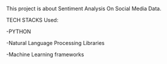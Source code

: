 This project is about Sentiment Analysis On Social Media Data.

TECH STACKS Used:

-PYTHON

-Natural Language Processing Libraries

-Machine Learning frameworks
